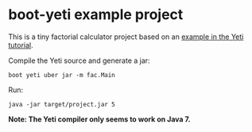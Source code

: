 # boot-yeti example project

This is a tiny factorial calculator project based on an
[example in the Yeti tutorial](http://dot.planet.ee/yeti/intro.html#public-classes).

Compile the Yeti source and generate a jar:

    boot yeti uber jar -m fac.Main

Run:

    java -jar target/project.jar 5

**Note: The Yeti compiler only seems to work on Java 7.**

